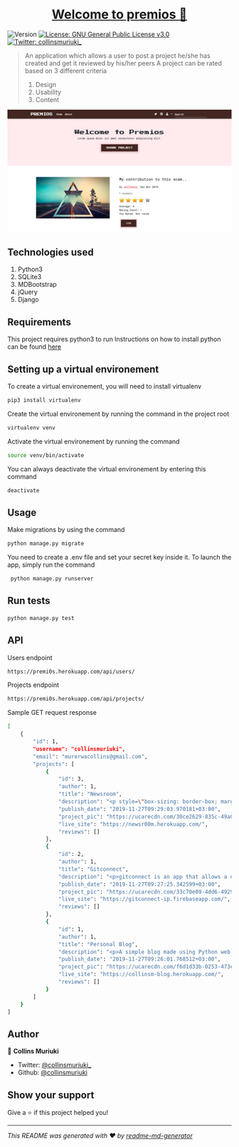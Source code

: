 <a href="https://premi0s.herokuapp.com/" target="_blank">
  <h1 align="center">Welcome to premios 👋</h1>
</a>
<p>
  <img alt="Version" src="https://img.shields.io/badge/version-beta 1.0-blue.svg?cacheSeconds=2592000" />
  <a href="LICENSE" target="_blank">
    <img alt="License: GNU General Public License v3.0" src="https://img.shields.io/badge/License-GNU General Public License v3.0-yellow.svg" />
  </a>
  <a href="https://twitter.com/collinsmuriuki_" target="_blank">
    <img alt="Twitter: collinsmuriuki_" src="https://img.shields.io/twitter/follow/collinsmuriuki_.svg?style=social" />
  </a>
</p>

> An application which allows a user to post a project he/she has created and get it reviewed by his/her peers
> A project can be rated based on 3 different criteria
> 1. Design
> 2. Usability
> 3. Content

<img alt="Version" src="screenshot.png" />

## Technologies used

1. Python3
2. SQLite3
3. MDBootstrap
4. jQuery
5. Django

## Requirements

This project requires python3 to run
Instructions on how to install python can be found [here](https://realpython.com/installing-python/)

## Setting up a virtual environement

To create a virtual environement, you will need to install virtualenv
```sh
pip3 install virtualenv
```

Create the virtual environement by running the command in the project root
```sh
virtualenv venv
```

Activate the virtual environement by running the command
```sh
source venv/bin/activate
```

You can always deactivate the virtual environement by entering this command
```sh
deactivate
```

## Usage

Make migrations by using the command
```sh
python manage.py migrate
```

You need to create a .env file and set your secret key inside it. To launch the app, simply run the command
```sh
 python manage.py runserver
```

## Run tests

```sh
python manage.py test
```

## API
Users endpoint

```sh
https://premi0s.herokuapp.com/api/users/
```
Projects endpoint

```sh
https://premi0s.herokuapp.com/api/projects/
```

Sample GET request response
```sh
[
    {
        "id": 1,
        "username": "collinsmuriuki",
        "email": "murerwacollins@gmail.com",
        "projects": [
            {
                "id": 3,
                "author": 1,
                "title": "Newsroom",
                "description": "<p style=\"box-sizing: border-box; margin-top: 0px; margin-bottom: 16px; color: #24292e; font-family: -apple-system, system-ui, 'Segoe UI', Helvetica, Arial, sans-serif, 'Apple Color Emoji', 'Segoe UI Emoji'; font-size: 16px;\">An application which lists and previews news articles from various sources using the&nbsp;<a style=\"box-sizing: border-box; background-color: initial; color: #0366d6; text-decoration-line: none;\" href=\"https://newsapi.org/\" rel=\"nofollow\">News API</a>, made by python web framework, Flask.</p>\r\n<h2 style=\"box-sizing: border-box; margin-top: 24px; margin-bottom: 16px; line-height: 1.25; padding-bottom: 0.3em; border-bottom: 1px solid #eaecef; color: #24292e; font-family: -apple-system, system-ui, 'Segoe UI', Helvetica, Arial, sans-serif, 'Apple Color Emoji', 'Segoe UI Emoji';\"><a id=\"user-content-features\" class=\"anchor\" style=\"box-sizing: border-box; background-color: initial; color: #0366d6; text-decoration-line: none; float: left; padding-right: 4px; margin-left: -20px; line-height: 1;\" href=\"https://github.com/collinsmuriuki/newsroom#features\"></a>Features</h2>\r\n<p style=\"box-sizing: border-box; margin-top: 0px; margin-bottom: 16px; color: #24292e; font-family: -apple-system, system-ui, 'Segoe UI', Helvetica, Arial, sans-serif, 'Apple Color Emoji', 'Segoe UI Emoji'; font-size: 16px;\">Here are the features in summary:</p>\r\n<ul style=\"box-sizing: border-box; padding-left: 2em; margin-top: 0px; margin-bottom: 16px; color: #24292e; font-family: -apple-system, system-ui, 'Segoe UI', Helvetica, Arial, sans-serif, 'Apple Color Emoji', 'Segoe UI Emoji'; font-size: 16px;\">\r\n<li style=\"box-sizing: border-box;\">A minimalistic landing page showing trending world news and a variety of news sources</li>\r\n<li style=\"box-sizing: border-box; margin-top: 0.25em;\">Clickable news sources which direct the user to a page with article highlights from the particular source.</li>\r\n</ul>",
                "publish_date": "2019-11-27T09:29:03.970181+03:00",
                "project_pic": "https://ucarecdn.com/30ce2629-835c-49a0-ae1a-177027fef7be/",
                "live_site": "https://newsr00m.herokuapp.com/",
                "reviews": []
            },
            {
                "id": 2,
                "author": 1,
                "title": "Gitconnect",
                "description": "<p>gitconnect is an app that allows a user to search for GitHub users and display their profile information as well as a glimpse of their repositories. This app utilises the GitHub API as its backend with the front-end built using Angular.</p>",
                "publish_date": "2019-11-27T09:27:25.342599+03:00",
                "project_pic": "https://ucarecdn.com/33c70e09-4dd6-4929-a6aa-071ff57c88c8/",
                "live_site": "https://gitconnect-ip.firebaseapp.com/",
                "reviews": []
            },
            {
                "id": 1,
                "author": 1,
                "title": "Personal Blog",
                "description": "<p>A simple blog made using Python web microframework, Flask.</p>",
                "publish_date": "2019-11-27T09:26:01.768512+03:00",
                "project_pic": "https://ucarecdn.com/f6d1d33b-0253-473e-9c0f-eb468e5e6447/",
                "live_site": "https://collinsm-blog.herokuapp.com/",
                "reviews": []
            }
        ]
    }
]
```

## Author

👤 **Collins Muriuki**

* Twitter: [@collinsmuriuki_](https://twitter.com/collinsmuriuki_)
* Github: [@collinsmuriuki](https://github.com/collinsmuriuki)

## Show your support

Give a ⭐️ if this project helped you!

***
_This README was generated with ❤️ by [readme-md-generator](https://github.com/kefranabg/readme-md-generator)_